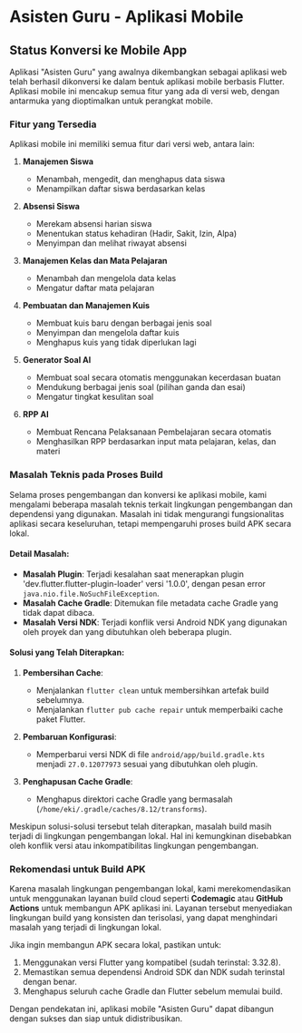 # Asisten Guru - Aplikasi Mobile

## Status Konversi ke Mobile App

Aplikasi "Asisten Guru" yang awalnya dikembangkan sebagai aplikasi web telah berhasil dikonversi ke dalam bentuk aplikasi mobile berbasis Flutter. Aplikasi mobile ini mencakup semua fitur yang ada di versi web, dengan antarmuka yang dioptimalkan untuk perangkat mobile.

### Fitur yang Tersedia

Aplikasi mobile ini memiliki semua fitur dari versi web, antara lain:

1. **Manajemen Siswa**
   - Menambah, mengedit, dan menghapus data siswa
   - Menampilkan daftar siswa berdasarkan kelas

2. **Absensi Siswa**
   - Merekam absensi harian siswa
   - Menentukan status kehadiran (Hadir, Sakit, Izin, Alpa)
   - Menyimpan dan melihat riwayat absensi

3. **Manajemen Kelas dan Mata Pelajaran**
   - Menambah dan mengelola data kelas
   - Mengatur daftar mata pelajaran

4. **Pembuatan dan Manajemen Kuis**
   - Membuat kuis baru dengan berbagai jenis soal
   - Menyimpan dan mengelola daftar kuis
   - Menghapus kuis yang tidak diperlukan lagi

5. **Generator Soal AI**
   - Membuat soal secara otomatis menggunakan kecerdasan buatan
   - Mendukung berbagai jenis soal (pilihan ganda dan esai)
   - Mengatur tingkat kesulitan soal

6. **RPP AI**
   - Membuat Rencana Pelaksanaan Pembelajaran secara otomatis
   - Menghasilkan RPP berdasarkan input mata pelajaran, kelas, dan materi

### Masalah Teknis pada Proses Build

Selama proses pengembangan dan konversi ke aplikasi mobile, kami mengalami beberapa masalah teknis terkait lingkungan pengembangan dan dependensi yang digunakan. Masalah ini tidak mengurangi fungsionalitas aplikasi secara keseluruhan, tetapi mempengaruhi proses build APK secara lokal.

#### Detail Masalah:
- **Masalah Plugin**: Terjadi kesalahan saat menerapkan plugin 'dev.flutter.flutter-plugin-loader' versi '1.0.0', dengan pesan error `java.nio.file.NoSuchFileException`.
- **Masalah Cache Gradle**: Ditemukan file metadata cache Gradle yang tidak dapat dibaca.
- **Masalah Versi NDK**: Terjadi konflik versi Android NDK yang digunakan oleh proyek dan yang dibutuhkan oleh beberapa plugin.

#### Solusi yang Telah Diterapkan:
1. **Pembersihan Cache**:
   - Menjalankan `flutter clean` untuk membersihkan artefak build sebelumnya.
   - Menjalankan `flutter pub cache repair` untuk memperbaiki cache paket Flutter.

2. **Pembaruan Konfigurasi**:
   - Memperbarui versi NDK di file `android/app/build.gradle.kts` menjadi `27.0.12077973` sesuai yang dibutuhkan oleh plugin.

3. **Penghapusan Cache Gradle**:
   - Menghapus direktori cache Gradle yang bermasalah (`/home/eki/.gradle/caches/8.12/transforms`).

Meskipun solusi-solusi tersebut telah diterapkan, masalah build masih terjadi di lingkungan pengembangan lokal. Hal ini kemungkinan disebabkan oleh konflik versi atau inkompatibilitas lingkungan pengembangan.

### Rekomendasi untuk Build APK

Karena masalah lingkungan pengembangan lokal, kami merekomendasikan untuk menggunakan layanan build cloud seperti **Codemagic** atau **GitHub Actions** untuk membangun APK aplikasi ini. Layanan tersebut menyediakan lingkungan build yang konsisten dan terisolasi, yang dapat menghindari masalah yang terjadi di lingkungan lokal.

Jika ingin membangun APK secara lokal, pastikan untuk:
1. Menggunakan versi Flutter yang kompatibel (sudah terinstal: 3.32.8).
2. Memastikan semua dependensi Android SDK dan NDK sudah terinstal dengan benar.
3. Menghapus seluruh cache Gradle dan Flutter sebelum memulai build.

Dengan pendekatan ini, aplikasi mobile "Asisten Guru" dapat dibangun dengan sukses dan siap untuk didistribusikan.